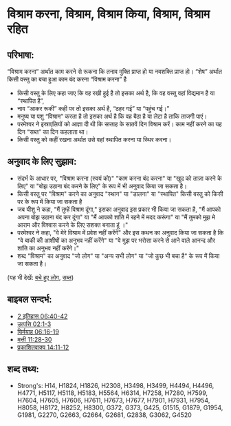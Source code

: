 # विश्राम करना, विश्राम, विश्राम किया, विश्राम, विश्राम रहित #

## परिभाषा: ##

“विश्राम करना” अर्थात काम करने से रूकना कि तनाव मुक्ति प्राप्त हो या नवशक्ति प्राप्त हो। “शेष” अर्थात किसी वस्तु का बचा हुआ  काम बंद करना “विश्राम करना” है

* किसी वस्तु के लिए कहा जाए कि वह रखी हुई है तो इसका अर्थ है, कि वह वस्तु वहां विद्यमान है या “स्थापित है”,
* नाव “आकर रूकी” कही पर तो इसका अर्थ है, “ठहर गई” या “पहुंच गई।”
* मनुष्य या पशु “विश्राम” करता है तो इसका अर्थ है कि वह बैठा है या लेटा है ताकि ताजगी पाएं।
* परमेश्वर ने इस्राएलियों को आज्ञा दी थी कि सप्ताह के सातवें दिन विश्राम करें। काम नहीं करने का यह दिन “सब्त” का दिन कहलाता था।
* किसी वस्तु को कहीं रखना अर्थात उसे वहां स्थापित करना या स्थिर करना।

## अनुवाद के लिए सुझाव: ##

* संदर्भ के आधार पर, "विश्राम करना (स्वयं को)" "काम करना बंद करना" या "खुद को ताज़ा करने के लिए" या "बोझ उठाना बंद करने के लिए" के रूप में भी अनुवाद किया जा सकता है।
* किसी वस्तु पर "विश्राम" करने का अनुवाद "स्थान" या "डालना" या "स्थापित" किसी वस्तु को किसी पर के रूप में किया जा सकता है
* जब यीशु ने कहा, "मैं तुम्हें विश्राम दूंगा," इसका अनुवाद इस प्रकार भी  किया जा सकता है, "मैं आपको अपना बोझ उठाना बंद कर दूंगा" या "मैं आपको शांति में रहने में मदद करूंगा" या "मैं तुमको मुझ मे आराम और विश्वास करने के लिए सशक्त बनाता हूं ।"
* परमेश्वर ने कहा, "वे मेरे विश्राम में प्रवेश नहीं करेंगे" और इस कथन का अनुवाद किया जा सकता है कि "वे बाकी की आशीषों का अनुभव नहीं करेंगे" या "वे मुझ पर भरोसा करने से आने वाले आनन्द और शांति का अनुभव नहीं करेंगे।"
* शब्द "विश्राम" का अनुवाद "जो लोग" या "अन्य सभी लोग" या "जो कुछ भी बचा है" के रूप में किया जा सकता है।

(यह भी देखें: [बचे हुए लोग](../kt/remnant.md), [सब्त](../kt/sabbath.md))

## बाइबल सन्दर्भ: ##

* [2 इतिहास 06:40-42](rc://en/tn/help/2ch/06/40)
* [उत्पत्ति 02:1-3](rc://en/tn/help/gen/02/01)
* [यिर्मयाह 06:16-19](rc://en/tn/help/jer/06/16)
* [मत्ती 11:28-30](rc://en/tn/help/mat/11/28)
* [प्रकाशितवाक्य  14:11-12](rc://en/tn/help/rev/14/11)

## शब्द तथ्य: ##

* Strong's: H14, H1824, H1826, H2308, H3498, H3499, H4494, H4496, H4771, H5117, H5118, H5183, H5564, H6314, H7258, H7280, H7599, H7604, H7605, H7606, H7611, H7673, H7677, H7901, H7931, H7954, H8058, H8172, H8252, H8300, G372, G373, G425, G1515, G1879, G1954, G1981, G2270, G2663, G2664, G2681, G2838, G3062, G4520
